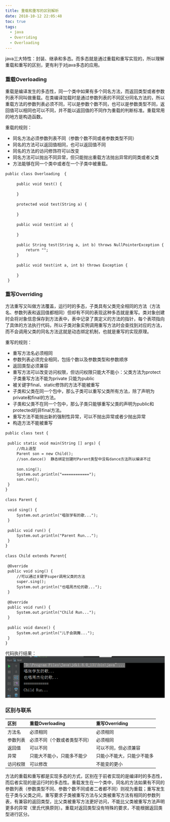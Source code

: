 ```yaml
---
title: 重载和重写的区别解析
date: 2018-10-12 22:05:48
toc: true
tags:
  - java
  - Overriding
  - Overloading
---
```

java三大特性：封装、继承和多态。而多态就是通过重载和重写实现的，所以理解重载和重写的区别，更有利于对java多态的应用。

### 重载Overloading
重载是编译发生的多态性，同一个类中如果有多个同名方法，而返回类型或者参数列表不同叫做重载。在类编译加载时是通过参数列表的不同区分同名方法的，所以重载方法的参数列表必须不同，可以是参数个数不同，也可以是参数类型不同，返回值可以相同也可以不同，并不能以返回值的不同作为重载的判断标准。重载常用的地方是构造函数。

 <!--more-->
重载的规则：
 + 同名方法必须参数列表不同（参数个数不同或者参数类型不同）
 + 同名的方法可以返回值相同，也可以返回值不同
 + 同名的方法的访问修饰符可以改变
 + 同名方法可以抛出不同异常，但只能抛出重载方法抛出异常的同类或者父类
 + 方法能够在同一个类中或者在一个子类中被重载。
 
```
public class Overloading  {
 
     public void test() {
 
     }
 
     protected void test(String a) {
 
     }
 
     public void test(int a) {
         
     }
 
     public String test(String a, int b) throws NullPointerException {
         return "";
     }
 
     public void test(int a, int b) throws Exception {
 
     }
 }
```

### 重写Overriding
方法重写又叫做方法覆盖，运行时的多态，子类具有父类完全相同的方法（方法名、参数列表和返回值都相同）但却有不同的表现这种多态就是重写。类对象创建时会将对象信息保存到方法表中，表中记录了类定义的方法的指针，每个表项指向了具体的方法执行代码，所以子类对象实例调用重写方法时会查找到对应的方法，而不会调用父类的同名方法这就是动态绑定机制，也就是重写的实现原理。

重写的规则：
 + 重写方法名必须相同
 + 参数列表必须完全相同，包括个数以及参数类型和参数顺序
 + 返回类型必须兼容
 + 重写方法可以改变访问权限，但访问权限只能大不能小：父类方法为protect  子类重写方法不能为private  只能为public
 + 被关键字final、static修饰的方法不能被重写
 + 子类和父类在同一个包中，那么子类可以重写父类所有方法，除了声明为private和final的方法。
 + 子类和父类不在同一个包中，那么子类只能够重写父类的声明为public和protected的非final方法。
 + 重写方法不能抛出新的强制性异常，可以不抛出异常或者少抛出异常
 + 构造方法不能被重写
 
```
public class test {

 public static void main(String [] args) {
     //向上造型
     Parent son = new Child();
     //son.dance()  静态绑定创建时Parent类型中没有dance方法所以编译不过

     son.sing();
     System.out.println("============");
     son.run();
 }
}

class Parent {

 void sing() {
     System.out.println("唱张学有的歌...");
 }

 public void run() {
     System.out.println("Parent Run...");
 }
}

class Child extends Parent{

 @Override
 public void sing() {
     //可以通过关键字super调用父类的方法
     super.sing();
     System.out.println("也唱周杰伦的歌...");
 }

 @Override
 public void run() {
     System.out.println("Child Run...");
 }

 public void dance() {
     System.out.println("儿子会跳舞...");
 }
}
```
 代码执行结果：
 ![重写代码结果](/assets/img/overrideResult.png)
 
 ### 区别与联系
| 区别   | 重载Overloading   | 重写Overriding   |
| :------ | :------ | :------ |
| 方法名 | 必须相同 | 必须相同 |
| 参数列表 | 必须不同（个数或者类型不同） | 必须相同 |
| 返回值 | 可以不同 | 可以不同，但必须兼容 |
| 异常 | 只能大不能小，只能多不能少 | 只能小不能大，只能少不能多 |
| 访问权限 | 可以修改 | 不能变的更小 |
 方法的重载和重写都是实现多态的方式，区别在于前者实现的是编译时的多态性，而后者实现的是运行时的多态性。重载发生在一个类中，同名的方法如果有不同的参数列表（参数类型不同、参数个数不同或者二者都不同）则视为重载；重写发生在子类与父类之间，重写要求子类被重写方法与父类被重写方法有相同的参数列表，有兼容的返回类型，比父类被重写方法更好访问，不能比父类被重写方法声明更多的异常（里氏代换原则）。重载对返回类型没有特殊的要求，不能根据返回类型进行区分。

